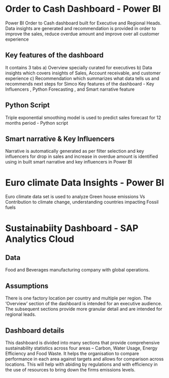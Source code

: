 # Order to Cash Dashboard - Power BI
Power BI Order to Cash dashboard built for Executive and Regional Heads. Data insights are generated and recommendation is provided in order to improve the sales, 
reduce overdue amount and improve over all customer experience 

## Key features of the dashboard
It contains 3 tabs 
a) Overview specially curated for executives 
b) Data insights which covers insights of Sales, Account receivable, and customer experience 
c) Recommendation which summarizes what data tells us and recommends next steps for Simco
Key features of the dashboard - Key Influencers , Python Forecasting , and Smart narrative feature

## Python Script 
Triple exponential smoothing model is used to predict sales forecast for 12 months period - Python script 

## Smart narrative & Key Influencers
Narrative is automatically generated as per filter selection and key influencers for drop in sales and increase in overdue amount is identified using in built smart narrative and key influencers in Power BI

# Euro climate Data Insights - Power BI 
Euro climate data set is used to analyze Green house emissions Vs Contribution to climate change, understanding countries impacting Fossil fuels

# Sustainabiity Dashboard - SAP Analytics Cloud 

## Data
Food and Beverages manufacturing company with global operations. 

## Assumptions
There is one factory location per country and multiple per region. The ‘Overview’ section of the dashboard is intended for an executive audience. The subsequent sections provide more granular detail and are intended for regional leads.

## Dashboard details
This dashboard is divided into many sections that provide comprehensive sustainability statistics across four areas – Carbon, Water Usage, Energy Efficiency and Food Waste. It helps the organisation to compare performance in each area against targets and allows for comparison across locations. This will help with abiding by regulations and with efficiency in the use of resources to bring down the firms emissions levels.





